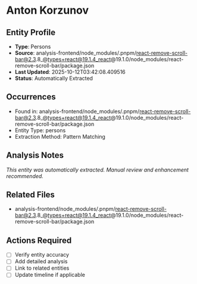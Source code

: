 # Anton Korzunov

## Entity Profile
- **Type**: Persons
- **Source**: analysis-frontend/node_modules/.pnpm/react-remove-scroll-bar@2.3.8_@types+react@19.1.4_react@19.1.0/node_modules/react-remove-scroll-bar/package.json
- **Last Updated**: 2025-10-12T03:42:08.409516
- **Status**: Automatically Extracted

## Occurrences
- Found in: analysis-frontend/node_modules/.pnpm/react-remove-scroll-bar@2.3.8_@types+react@19.1.4_react@19.1.0/node_modules/react-remove-scroll-bar/package.json
- Entity Type: persons
- Extraction Method: Pattern Matching

## Analysis Notes
*This entity was automatically extracted. Manual review and enhancement recommended.*

## Related Files
- analysis-frontend/node_modules/.pnpm/react-remove-scroll-bar@2.3.8_@types+react@19.1.4_react@19.1.0/node_modules/react-remove-scroll-bar/package.json

## Actions Required
- [ ] Verify entity accuracy
- [ ] Add detailed analysis
- [ ] Link to related entities
- [ ] Update timeline if applicable
